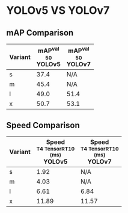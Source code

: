 ---
---
# YOLOv5 VS YOLOv7

## mAP Comparison

| **Variant** | <center><span style='width: 400px;'>**mAP<sup>val<br>50**<br>**YOLOv5**</span></center> | <center><span style='width: 400px;'>**mAP<sup>val<br>50**<br>**YOLOv7**</span></center> |
|----|----------------------------------|------------------------------------|
| s | 37.4 | N/A |
| m | 45.4 | N/A |
| l | 49.0 | 51.4 |
| x | 50.7 | 53.1 |

## Speed Comparison

| **Variant** | <center><span style='width: 200px;'>**Speed**<br><sup>T4 TensorRT10<br>(ms)</sup><br>**YOLOv5**</span></center> | <center><span style='width: 200px;'>**Speed**<br><sup>T4 TensorRT10<br>(ms)</sup><br>**YOLOv7**</span></center> |
|---------|-----------------------|-----------------------|
| s | 1.92 | N/A |
| m | 4.03 | N/A |
| l | 6.61 | 6.84 |
| x | 11.89 | 11.57 |
